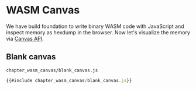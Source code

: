 # WASM Canvas

We have build foundation to write binary WASM code with JavaScript and inspect memory as hexdump in the browser. Now let's visualize the memory via [Canvas API](https://developer.mozilla.org/en-US/docs/Web/API/Canvas_API).

## Blank canvas

`chapter_wasm_canvas/blank_canvas.js`
```javascript
{{#include chapter_wasm_canvas/blank_canvas.js}}
```
<canvas id="blank_canvas"></canvas>
<script src="chapter_wasm_canvas/blank_canvas.js"></script>